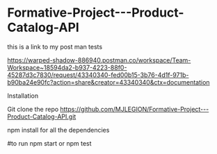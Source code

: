 # Formative-Project---Product-Catalog-API
this is a link to my post man tests

https://warped-shadow-886940.postman.co/workspace/Team-Workspace~18594da2-b937-4223-88f0-45287d3c7830/request/43340340-fed00b15-3b76-4d1f-971b-b90ba24e90fc?action=share&creator=43340340&ctx=documentation 

Installation 

Git clone the repo https://github.com/MJLEGION/Formative-Project---Product-Catalog-API.git

npm install for all the dependencies 

#to run
npm start  or npm test 